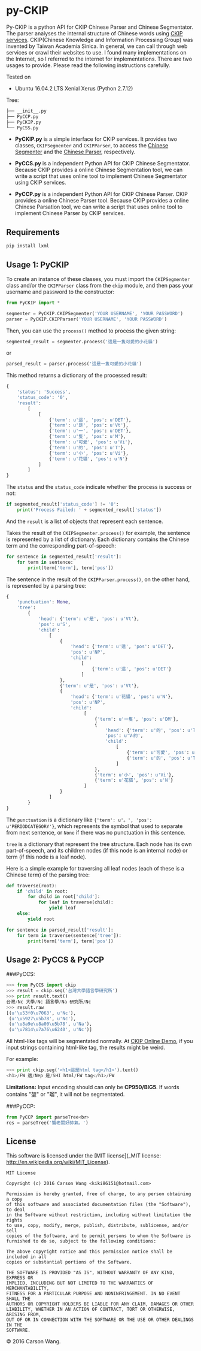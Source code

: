 # py-CKIP

Py-CKIP is a python API for CKIP Chinese Parser and Chinese Segmentator. The parser analyses the internal structure of Chinese words using [CKIP services](http://ckip.iis.sinica.edu.tw/CKIP/index.htm). CKIP(Chinese Knowledge and Information Processing Group) was invented by Taiwan Academia Sinica. In general, we can call through web services or crawl their websites to use. I found many implementations on the Internet, so I referred to the internet for implementations. There are two usages to provide. Please read the following instructions carefully.

Tested on

* Ubuntu 16.04.2 LTS Xenial Xerus (Python 2.7.12)

Tree:
```bash
├── __init__.py
├── PyCCP.py
├── PyCKIP.py
└── PyCSS.py
```

* **PyCKIP.py** is a simple interface for CKIP services. It provides two classes, `CKIPSegmenter` and `CKIPParser`, to access the [Chinese Segmenter](http://ckipsvr.iis.sinica.edu.tw/) and the [Chinese Parser](http://parser.iis.sinica.edu.tw/), respectively.

* **PyCCS.py** is a independent Python API for CKIP Chinese Segmentator. Because CKIP provides a online Chinese Segmentation tool, we can write a script that uses online tool to implement Chinese Segmentator using CKIP services.

* **PyCCP.py** is a independent Python API for CKIP Chinese Parser. CKIP provides a online Chinese Parser tool. Because CKIP provides a online Chinese Parsation tool, we can write a script that uses online tool to implement Chinese Parser by CKIP services.


## Requirements

```bash
pip install lxml 
```


## Usage 1: PyCKIP


To create an instance of these classes, you must import the `CKIPSegmenter` class and/or the `CKIPParser` class from the `ckip` module, and then pass your username and password to the constructor:

```python
from PyCKIP import *

segmenter = PyCKIP.CKIPSegmenter('YOUR USERNAME', 'YOUR PASSWORD')
parser = PyCKIP.CKIPParser('YOUR USERNAME', 'YOUR PASSWORD')
```

Then, you can use the `process()` method to process the given string:

```python
segmented_result = segmenter.process('這是一隻可愛的小花貓')
```

or

```python
parsed_result = parser.process('這是一隻可愛的小花貓')
```

This method returns a dictionary of the processed result:

```python
{
    'status': 'Success',
    'status_code': '0',
    'result':
        [
            [
                {'term': u'這', 'pos': u'DET'},
                {'term': u'是', 'pos': u'Vt'},
                {'term': u'一', 'pos': u'DET'},
                {'term': u'隻', 'pos': u'M'},
                {'term': u'可愛', 'pos': u'Vi'},
                {'term': u'的', 'pos': u'T'},
                {'term': u'小', 'pos': u'Vi'},
                {'term': u'花貓', 'pos': u'N'}
            ]
        ]
}
```

The `status` and the `status_code` indicate whether the process is success or not:

```python
if segmented_result['status_code'] != '0':
    print('Process Failed: ' + segmented_result['status'])
```

And the `result` is a list of objects that represent each sentence.

Takes the result of the `CKIPSegmenter.process()` for example, the sentence is represented by a list of dictionary. Each dictionary contains the Chinese term and the corresponding part-of-speech:

```python
for sentence in segmented_result['result']:
    for term in sentence:
        print(term['term'], term['pos'])
```

The sentence in the result of the `CKIPParser.process()`, on the other hand, is represented by a parsing tree:

```python
{
    'punctuation': None,
    'tree':
        {
            'head': {'term': u'是', 'pos': u'Vt'},
            'pos': u'S',
            'child':
                [
                    {
                        'head': {'term': u'這', 'pos': u'DET'},
                        'pos': u'NP',
                        'child':
                            [
                                {'term': u'這', 'pos': u'DET'}
                            ]
                    },
                    {'term': u'是', 'pos': u'Vt'},
                    {
                        'head': {'term': u'花貓', 'pos': u'N'},
                        'pos': u'NP',
                        'child':
                             [
                                 {'term': u'一隻', 'pos': u'DM'},
                                 {
                                     'head': {'term': u'的', 'pos': u'T'},
                                     'pos': u'V‧的',
                                     'child':
                                         [
                                             {'term': u'可愛', 'pos': u'Vi'},
                                             {'term': u'的', 'pos': u'T'}
                                         ]
                                 },
                                 {'term': u'小', 'pos': u'Vi'},
                                 {'term': u'花貓', 'pos': u'N'}
                             ]
                    }
                ]
        }
}
```

The `punctuation` is a dictionary like `{'term': u'。', 'pos': u'PERIODCATEGORY'}`, which represents the symbol that used to separate from next sentence, or `None` if there was no punctuation in this sentence.

`tree` is a dictionary that represent the tree structure. Each node has its own part-of-speech, and its children nodes (if this node is an internal node) or term (if this node is a leaf node).

Here is a simple example for traversing all leaf nodes (each of these is a Chinese term) of the parsing tree:

```python
def traverse(root):
    if 'child' in root:
        for child in root['child']:
            for leaf in traverse(child):
                yield leaf
    else:
        yield root

for sentence in parsed_result['result']:
    for term in traverse(sentence['tree']):
        print(term['term'], term['pos'])
```


## Usage 2: PyCCS & PyCCP

###PyCCS:

```python
>>> from PyCCS import ckip
>>> result = ckip.seg('台灣大學語言學研究所')
>>> print result.text()
台灣/Nc 大學/Nc 語言學/Na 研究所/Nc 
>>> result.raw
[(u'\u53f0\u7063', u'Nc'),
 (u'\u5927\u5b78', u'Nc'),
 (u'\u8a9e\u8a00\u5b78', u'Na'),
 (u'\u7814\u7a76\u6240', u'Nc')]
```

All html-like tags will be segmentated normally. At [CKIP Online Demo](http://sunlight.iis.sinica.edu.tw/uwextract/demo.htm), if you input strings containing html-like tag, the results might be weird.

For example:
```python
>>> print ckip.seg('<h1>這是html tag</h1>').text()
<h1>/FW 這/Nep 是/SHI html/FW tag</h1>/FW 
```

**Limitations:**
Input encoding should can only be **CP950/BIG5**. If words contains "堃" or "瑠", it will not be segmentated.

###PyCCP:

```python
from PyCCP import parseTree<br>
res = parseTree('蟹老闆好帥氣。')
```

License
-------

This software is licensed under the [MIT license](_MIT license: http://en.wikipedia.org/wiki/MIT_License).

```
MIT License

Copyright (c) 2016 Carson Wang <kiki86151@hotmail.com>

Permission is hereby granted, free of charge, to any person obtaining a copy
of this software and associated documentation files (the "Software"), to deal
in the Software without restriction, including without limitation the rights
to use, copy, modify, merge, publish, distribute, sublicense, and/or sell
copies of the Software, and to permit persons to whom the Software is
furnished to do so, subject to the following conditions:

The above copyright notice and this permission notice shall be included in all
copies or substantial portions of the Software.

THE SOFTWARE IS PROVIDED "AS IS", WITHOUT WARRANTY OF ANY KIND, EXPRESS OR
IMPLIED, INCLUDING BUT NOT LIMITED TO THE WARRANTIES OF MERCHANTABILITY,
FITNESS FOR A PARTICULAR PURPOSE AND NONINFRINGEMENT. IN NO EVENT SHALL THE
AUTHORS OR COPYRIGHT HOLDERS BE LIABLE FOR ANY CLAIM, DAMAGES OR OTHER
LIABILITY, WHETHER IN AN ACTION OF CONTRACT, TORT OR OTHERWISE, ARISING FROM,
OUT OF OR IN CONNECTION WITH THE SOFTWARE OR THE USE OR OTHER DEALINGS IN THE
SOFTWARE.

```

© 2016 Carson Wang.